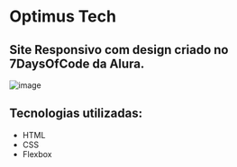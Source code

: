 # Optimus Tech

## Site Responsivo com design criado no 7DaysOfCode da Alura.

![image](https://github.com/oJuarezCruz/optimus-tech/assets/128815359/c8f6a532-0f10-4078-9a6c-f5c300068e35)

## Tecnologias utilizadas:

* HTML
* CSS
* Flexbox


